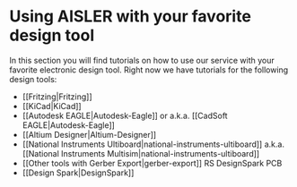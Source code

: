 <!-- --- title: Using AISLER with your favorite design tool -->
# Using AISLER with your favorite design tool #

In this section you will find tutorials on how to use our service with your favorite electronic design tool. Right now we have tutorials for the following design tools:

- [[Fritzing|Fritzing]]
- [[KiCad|KiCad]]
- [[Autodesk EAGLE|Autodesk-Eagle]] or a.k.a. [[CadSoft EAGLE|Autodesk-Eagle]]
- [[Altium Designer|Altium-Designer]]
- [[National Instruments Ultiboard|national-instruments-ultiboard]] a.k.a. [[National Instruments Multisim|national-instruments-ultiboard]]
- [[Other tools with Gerber Export|gerber-export]]
RS DesignSpark PCB
- [[Design Spark|DesignSpark]]